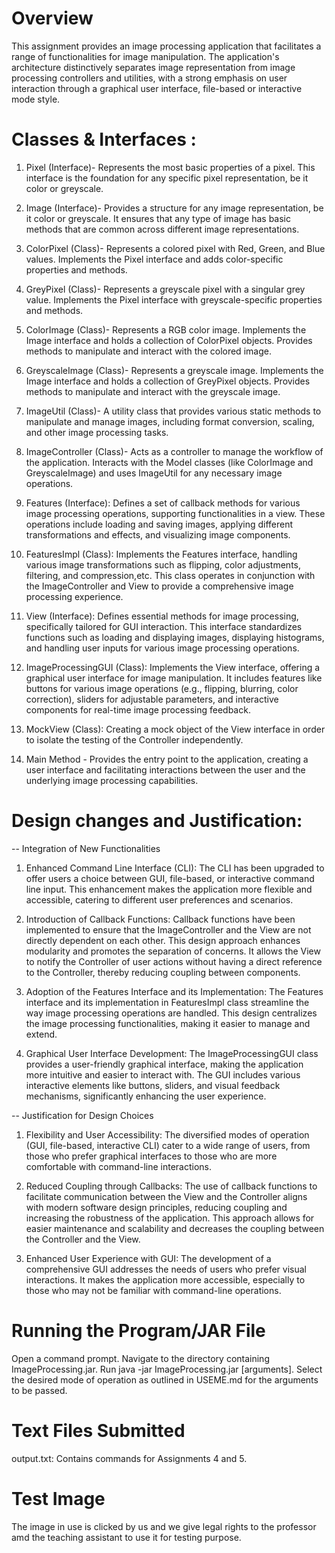 # Overview

This assignment provides an image processing application that facilitates a range of functionalities 
for image manipulation. The application's architecture distinctively separates image 
representation from image processing controllers and utilities, with a strong emphasis on user interaction through a 
graphical user interface, file-based or interactive mode style.

# Classes & Interfaces :

1. Pixel (Interface)- Represents the most basic properties of a pixel.
   This interface is the foundation for any specific pixel representation, be it color or greyscale.

2. Image (Interface)- Provides a structure for any image representation, be it color or greyscale.
   It ensures that any type of image has basic methods that are common across different image
   representations.

3. ColorPixel (Class)- Represents a colored pixel with Red, Green, and Blue values.
   Implements the Pixel interface and adds color-specific properties and methods.

4. GreyPixel (Class)- Represents a greyscale pixel with a singular grey value.
   Implements the Pixel interface with greyscale-specific properties and methods.

5. ColorImage (Class)- Represents a RGB color image.
   Implements the Image interface and holds a collection of ColorPixel objects.
   Provides methods to manipulate and interact with the colored image.

6. GreyscaleImage (Class)- Represents a greyscale image.
   Implements the Image interface and holds a collection of GreyPixel objects.
   Provides methods to manipulate and interact with the greyscale image.

7. ImageUtil (Class)- A utility class that provides various static methods to manipulate
   and manage images, including format conversion, scaling, and other image processing tasks.

8. ImageController (Class)- Acts as a controller to manage the workflow of the application.
   Interacts with the Model classes (like ColorImage and GreyscaleImage)
   and uses ImageUtil for any necessary image operations.

9. Features (Interface): Defines a set of callback methods for various image processing operations, supporting 
   functionalities in a view. These operations include loading and saving images, applying 
   different transformations and effects, and visualizing image components.

10. FeaturesImpl (Class): Implements the Features interface, handling various image transformations such as 
    flipping, color adjustments, filtering, and compression,etc. This class operates in conjunction with the 
    ImageController and View to provide a comprehensive image processing experience.

11. View (Interface): Defines essential methods for image processing, specifically tailored for GUI interaction. 
    This interface standardizes functions such as loading and displaying images, displaying histograms, and handling 
    user inputs for various image processing operations.

12. ImageProcessingGUI (Class): Implements the View interface, offering a graphical user interface for image manipulation. 
    It includes features like buttons for various image operations (e.g., flipping, blurring, color correction), 
    sliders for adjustable parameters, and interactive components for real-time image processing feedback.

13. MockView (Class): Creating a mock object of the View interface in order to isolate the testing of the Controller independently.

14. Main Method - Provides the entry point to the application, creating a user interface
    and facilitating interactions between the user and the underlying image processing capabilities.

# Design changes and Justification:

-- Integration of New Functionalities

1. Enhanced Command Line Interface (CLI):
The CLI has been upgraded to offer users a choice between GUI, file-based, or interactive command line input. This enhancement makes the application more flexible and accessible, catering to different user preferences and scenarios.

2. Introduction of Callback Functions:
Callback functions have been implemented to ensure that the ImageController and the View are not directly dependent on each other. This design approach enhances modularity and promotes the separation of concerns. It allows the View to notify the Controller of user actions without having a direct reference to the Controller, thereby reducing coupling between components.

3. Adoption of the Features Interface and its Implementation:
The Features interface and its implementation in FeaturesImpl class streamline the way image processing operations are handled. This design centralizes the image processing functionalities, making it easier to manage and extend.

4. Graphical User Interface Development:
The ImageProcessingGUI class provides a user-friendly graphical interface, making the application more intuitive and easier to interact with. The GUI includes various interactive elements like buttons, sliders, and visual feedback mechanisms, significantly enhancing the user experience.

-- Justification for Design Choices
1. Flexibility and User Accessibility:
The diversified modes of operation (GUI, file-based, interactive CLI) cater to a wide range of users, from those who prefer graphical interfaces to those who are more comfortable with command-line interactions.

2. Reduced Coupling through Callbacks:
The use of callback functions to facilitate communication between the View and the Controller aligns with modern software design principles, reducing coupling and increasing the robustness of the application. This approach allows for easier maintenance and scalability and decreases the coupling between the Controller and the View.

3. Enhanced User Experience with GUI:
The development of a comprehensive GUI addresses the needs of users who prefer visual interactions. It makes the application more accessible, especially to those who may not be familiar with command-line operations.
   
# Running the Program/JAR File
Open a command prompt.
Navigate to the directory containing ImageProcessing.jar.
Run java -jar ImageProcessing.jar [arguments].
Select the desired mode of operation as outlined in USEME.md for the arguments to be passed.
   
# Text Files Submitted
output.txt: Contains commands for Assignments 4 and 5.

# Test Image
The image in use is clicked by us and we give legal rights to the professor amd the teaching
assistant to use it for testing purpose.
